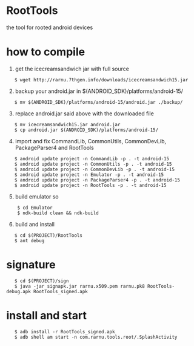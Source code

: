 RootTools
========

the tool for rooted android devices

# how to compile

1) get the icecreamsandwich jar with full source
```
   $ wget http://rarnu.7thgen.info/downloads/icecreamsandwich15.jar
```
2) backup your android.jar in $(ANDROID_SDK)/platforms/android-15/
```
   $ mv $(ANDROID_SDK)/platforms/android-15/android.jar ./backup/
```
3) replace android.jar said above with the downloaded file
```
   $ mv icecreamsandwich15.jar android.jar
   $ cp android.jar $(ANDROID_SDK)/platforms/android-15/
```
4) import and fix CommandLib, CommonUtils, CommonDevLib, PackageParser4 and RootTools
```
   $ android update project -n CommandLib -p . -t android-15
   $ android update project -n CommonUtils -p . -t android-15
   $ android update project -n CommonDevLib -p . -t android-15
   $ android update project -n Emulator -p . -t android-15
   $ android update project -n PackageParser4 -p . -t android-15
   $ android update project -n RootTools -p . -t android-15
```
5) build emulator so
```
    $ cd Emulator
    $ ndk-build clean && ndk-build
```
6) build and install
```
   $ cd $(PROJECT)/RootTools
   $ ant debug
```
# signature
```
   $ cd $(PROJECT)/sign
   $ java -jar signapk.jar rarnu.x509.pem rarnu.pk8 RootTools-debug.apk RootTools_signed.apk
```
# install and start
```
   $ adb install -r RootTools_signed.apk
   $ adb shell am start -n com.rarnu.tools.root/.SplashActivity
```
